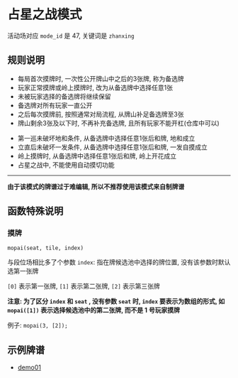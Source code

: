 # 占星之战模式

活动场对应 `mode_id` 是 47, 关键词是 `zhanxing`

## 规则说明

- 每局首次摸牌时, 一次性公开牌山中之后的3张牌, 称为备选牌
- 玩家正常摸牌或岭上摸牌时, 改为从备选牌中选择任意1张
- 未被玩家选择的备选牌将继续保留
- 备选牌对所有玩家一直公开
- 之后每次摸牌前, 按照通常对局流程, 从牌山补足备选牌至3张
- 牌山剩余3张及以下时, 不再补充备选牌, 且所有玩家不能开杠(仓库中可以)

* 第一巡未破坏地和条件, 从备选牌中选择任意1张后和牌, 地和成立
* 立直后未破坏一发条件, 从备选牌中选择任意1张后和牌, 一发自摸成立
* 岭上摸牌时, 从备选牌中选择任意1张后和牌, 岭上开花成立
* 占星之战中, 不能使用自动摸切功能

---

**由于该模式的牌谱过于难编辑, 所以不推荐使用该模式来自制牌谱**

## 函数特殊说明

### 摸牌

`mopai(seat, tile, index)`

与段位场相比多了个参数 `index`: 指在牌候选池中选择的牌位置, 没有该参数时默认选第一张牌

`[0]` 表示第一张牌, `[1]` 表示第二张牌, `[2]` 表示第三张牌

**注意: 为了区分 `index` 和 `seat` , 没有参数 `seat` 时, `index` 要表示为数组的形式,
如 `mopai([1])` 表示选择候选池中的第二张牌, 而不是 1 号玩家摸牌**

例子: `mopai(3, [2]);`

## 示例牌谱

- [demo01](demo01.js)
